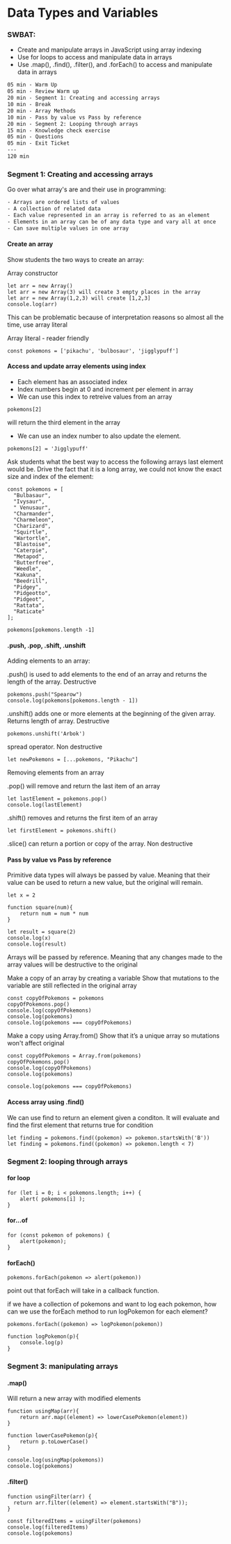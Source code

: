 # Data Types and Variables

### SWBAT:

- Create and manipulate arrays in JavaScript using array indexing
- Use for loops to access and manipulate data in arrays
- Use .map(), .find(), .filter(), and .forEach() to access and manipulate data in arrays

```txt
05 min - Warm Up
05 min - Review Warm up
20 min - Segment 1: Creating and accessing arrays
10 min - Break
20 min - Array Methods
10 min - Pass by value vs Pass by reference
20 min - Segment 2: Looping through arrays
15 min - Knowledge check exercise
05 min - Questions
05 min - Exit Ticket
---
120 min
```

### Segment 1: Creating and accessing arrays

Go over what array's are and their use in programming:

```txt
- Arrays are ordered lists of values
- A collection of related data
- Each value represented in an array is referred to as an element
- Elements in an array can be of any data type and vary all at once
- Can save multiple values in one array
```

#### Create an array

Show students the two ways to create an array:

Array constructor

```
let arr = new Array()
let arr = new Array(3) will create 3 empty places in the array
let arr = new Array(1,2,3) will create [1,2,3]
console.log(arr)
```

This can be problematic because of interpretation reasons so almost all the time, use array literal

Array literal - reader friendly

```
const pokemons = ['pikachu', 'bulbosaur', 'jigglypuff']
```

#### Access and update array elements using index

- Each element has an associated index
- Index numbers begin at 0 and increment per element in array
- We can use this index to retreive values from an array

```
pokemons[2]
```

will return the third element in the array

- We can use an index number to also update the element.

```
pokemons[2] = 'Jigglypuff'
```

Ask students what the best way to access the following arrays last element would be. Drive the fact that it is a long array, we could not know the exact size and index of the element:

```
const pokemons = [
  "Bulbasaur",
  "Ivysaur",
  "	Venusaur",
  "Charmander",
  "Charmeleon",
  "Charizard",
  "Squirtle",
  "Wartortle",
  "Blastoise",
  "Caterpie",
  "Metapod",
  "Butterfree",
  "Weedle",
  "Kakuna",
  "Beedrill",
  "Pidgey",
  "Pidgeotto",
  "Pidgeot",
  "Rattata",
  "Raticate"
];
```

```
pokemons[pokemons.length -1]
```

#### .push, .pop, .shift, .unshift

Adding elements to an array:

.push() is used to add elements to the end of an array and returns the length of the array. Destructive

```
pokemons.push("Spearow")
console.log(pokemons[pokemons.length - 1])
```

.unshift() adds one or more elements at the beginning of the given array. Returns length of array. Destructive

```
pokemons.unshift('Arbok')
```

spread operator. Non destructive

```
let newPokemons = [...pokemons, "Pikachu"]
```

Removing elements from an array

.pop() will remove and return the last item of an array

```
let lastElement = pokemons.pop()
console.log(lastElement)
```

.shift() removes and returns the first item of an array

```
let firstElement = pokemons.shift()
```

.slice() can return a portion or copy of the array. Non destructive

#### Pass by value vs Pass by reference

Primitive data types will always be passed by value. Meaning that their value can be used to return a new value, but the original will remain.

```
let x = 2

function square(num){
    return num = num * num
}

let result = square(2)
console.log(x)
console.log(result)
```

Arrays will be passed by reference. Meaning that any changes made to the array values will be destructive to the original

Make a copy of an array by creating a variable
Show that mutations to the variable are still reflected in the original array

```
const copyOfPokemons = pokemons
copyOfPokemons.pop()
console.log(copyOfPokemons)
console.log(pokemons)
console.log(pokemons === copyOfPokemons)
```

Make a copy using Array.from()
Show that it’s a unique array so mutations won't affect original

```
const copyOfPokemons = Array.from(pokemons)
copyOfPokemons.pop()
console.log(copyOfPokemons)
console.log(pokemons)

console.log(pokemons === copyOfPokemons)
```

#### Access array using .find()

We can use find to return an element given a conditon. It will evaluate and find the first element that returns true for condition

```
let finding = pokemons.find((pokemon) => pokemon.startsWith('B'))
let finding = pokemons.find((pokemon) => pokemon.length < 7)
```

### Segment 2: looping through arrays

#### for loop

```
for (let i = 0; i < pokemons.length; i++) {
    alert( pokemons[i] );
}
```

#### for...of

```
for (const pokemon of pokemons) {
    alert(pokemon);
}
```

#### forEach()

```
pokemons.forEach(pokemon => alert(pokemon))
```

point out that forEach will take in a callback function.

if we have a collection of pokemons and want to log each pokemon, how can we use the forEach method to run logPokemon for each element?

```
pokemons.forEach((pokemon) => logPokemon(pokemon))

function logPokemon(p){
    console.log(p)
}
```

### Segment 3: manipulating arrays

#### .map()

Will return a new array with modified elements

```
function usingMap(arr){
    return arr.map((element) => lowerCasePokemon(element))
}

function lowerCasePokemon(p){
    return p.toLowerCase()
}

console.log(usingMap(pokemons))
console.log(pokemons)
```

#### .filter()

```
function usingFilter(arr) {
  return arr.filter((element) => element.startsWith("B"));
}

const filteredItems = usingFilter(pokemons)
console.log(filteredItems)
console.log(pokemons)
```
